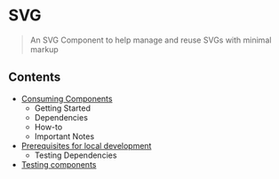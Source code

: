 # SVG

> An SVG Component to help manage and reuse SVGs with minimal markup

## Contents

 * [Consuming Components](CONSUMING_COMPONENTS.md)
   * Getting Started
   * Dependencies
   * How-to
   * Important Notes
 * [Prerequisites for local development](PREREQUISITES.md)
   * Testing Dependencies
 * [Testing components](TESTING.md)

